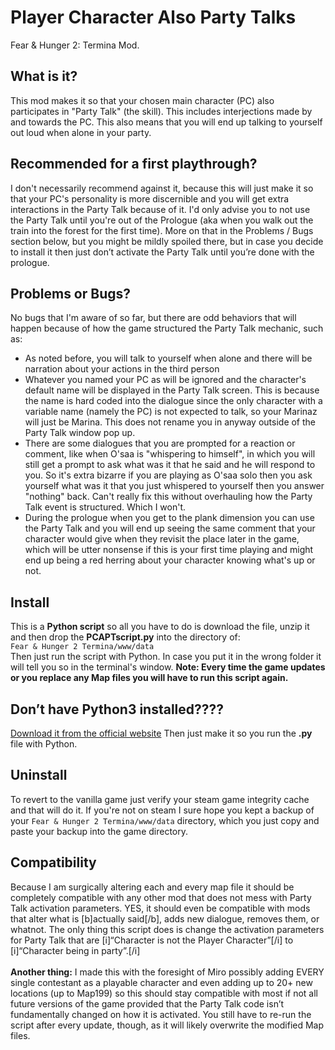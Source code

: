 # Player Character Also Party Talks
Fear &amp; Hunger 2: Termina Mod. <br>

<h2> What is it?</h2>
This mod makes it so that your chosen main character (PC) also participates in "Party Talk" (the skill). This includes interjections made by and towards the PC. This also means that you will end up talking to yourself out loud when alone in your party.

<h2>Recommended for a first playthrough?</h2>
I don't necessarily recommend against it, because this will just make it so that your PC's personality is more discernible and you will get extra interactions in the Party Talk because of it. I'd only advise you to not use the Party Talk until you're out of the Prologue (aka when you walk out the train into the forest for the first time). More on that in the Problems / Bugs section below, but you might be mildly spoiled there, but in case you decide to install it then just don’t activate the Party Talk until you’re done with the prologue.

<h2>Problems or Bugs?</h2>
No bugs that I'm aware of so far, but there are odd behaviors that will happen because of how the game structured the Party Talk mechanic, such as:
<ul>
<li>As noted before, you will talk to yourself when alone and there will be narration about your actions in the third person</li>
<li>Whatever you named your PC as will be ignored and the character's default name will be displayed in the Party Talk screen. This is because the name is hard coded into the dialogue since the only character with a variable name (namely the PC) is not expected to talk, so your Marinaz will just be Marina. This does not rename you in anyway outside of the Party Talk window pop up.</li>
<li>There are some dialogues that you are prompted for a reaction or comment, like when O'saa is "whispering to himself", in which you will still get a prompt to ask what was it that he said and he will respond to you. So it's extra bizarre if you are playing as O'saa solo then you ask yourself what was it that you just whispered to yourself then you answer "nothing" back. Can't really fix this without overhauling how the Party Talk event is structured. Which I won't.</li>
<li>During the prologue when you get to the plank dimension you can use the Party Talk and you will end up seeing the same comment that your character would give when they revisit the place later in the game, which will be utter nonsense if this is your first time playing and might end up being a red herring about your character knowing what's up or not.</li>
</ul>

<h2>Install</h2>
This is a <b>Python script</b> so all you have to do is download the file, unzip it and then drop the <b>PCAPTscript.py</b> into the directory of: <br>
<code>Fear & Hunger 2 Termina/www/data</code>
<br>
Then just run the script with Python. In case you put it in the wrong folder it will tell you so in the terminal's window. 
<b>Note: Every time the game updates or you replace any Map files you will have to run this script again.</b>

<h2>Don’t have Python3 installed????</h2>
<a href="https://www.python.org/downloads/">Download it from the official website</a>
Then just make it so you run the <b>.py</b> file with Python.

<h2>Uninstall</h2>
To revert to the vanilla game just verify your steam game integrity cache and that will do it. If you're not on steam I sure hope you kept a backup of your <code>Fear & Hunger 2 Termina/www/data</code> directory, which you just copy and paste your backup into the game directory.

<h2>Compatibility</h2>
Because I am surgically altering each and every map file it should be completely compatible with any other mod that does not mess with Party Talk activation parameters. YES, it should even be compatible with mods that alter what is [b]actually said[/b], adds new dialogue, removes them, or whatnot. The only thing this script does is change the activation parameters for Party Talk that are [i]“Character is not the Player Character”[/i] to [i]“Character being in party”.[/i]
<br> <br>
<b>Another thing:</b> I made this with the foresight of Miro possibly adding EVERY single contestant as a playable character and even adding up to 20+ new locations (up to Map199) so this should stay compatible with most if not all future versions of the game provided that the Party Talk code isn’t fundamentally changed on how it is activated. You still have to re-run the script after every update, though, as it will likely overwrite the modified Map files.
